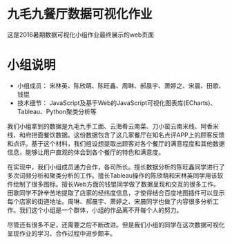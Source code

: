 九毛九餐厅数据可视化作业
=======

这是2016暑期数据可视化小组作业最终展示的web页面

小组说明
=======

* 小组成员： 宋林英、陈欣萌、陈旺鑫、周琳、郝晨宇、萧婷之、宋晨、田歌、钱锟
* 技术细节： JavaScript及基于Web的JavaScript可视化图表库(ECharts)、Tableau、Python聚类分析等

我们小组拿到的数据是九毛九手工面、云海肴云南菜、刀小蛮云南米线、阿香米线、和府捞面餐饮数据。这份数据包含了这几家餐厅在知名点评APP上的顾客反馈和点评。基于这个材料，我们组设想提取出顾客对各个餐厅的满意程度和其他数据信息，能够让用户直观的体会到各个餐厅的特色和满意度。

在实现中，我们小组成员通力合作，各司所长。擅长数据分析的陈旺鑫同学进行了多次词频分析和聚类分析的工作。擅长Tableau操作的陈欣萌和宋林英同学用该软件绘制了很多图标。擅长Web方面的钱锟同学做了数据呈现和交互的很多工作。田歌同学不辞辛苦地提取了店家的经纬度信息，才使得结合百度地图插件可以显示每个店家的街道地址。周琳、郝晨宇、萧婷之、宋晨同学也做了内容很多分析工作。我们这个小组是一个群体，小组的作品离不开每个人的努力。

尽管还有很多不足，还需要之后不断改进。但是我们小组的同学在这次数据可视化呈现作业的学习、合作过程中进步颇丰。
